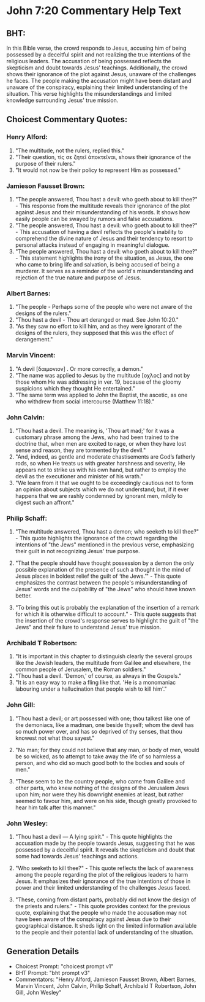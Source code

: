# John 7:20 Commentary Help Text

## BHT:
In this Bible verse, the crowd responds to Jesus, accusing him of being possessed by a deceitful spirit and not realizing the true intentions of the religious leaders. The accusation of being possessed reflects the skepticism and doubt towards Jesus' teachings. Additionally, the crowd shows their ignorance of the plot against Jesus, unaware of the challenges he faces. The people making the accusation might have been distant and unaware of the conspiracy, explaining their limited understanding of the situation. This verse highlights the misunderstandings and limited knowledge surrounding Jesus' true mission.

## Choicest Commentary Quotes:
### Henry Alford:
1. "The multitude, not the rulers, replied this."
2. "Their question, τίς σε ζητεῖ ἀποκτεῖναι, shows their ignorance of the purpose of their rulers."
3. "It would not now be their policy to represent Him as possessed."

### Jamieson Fausset Brown:
1. "The people answered, Thou hast a devil: who goeth about to kill thee?" - This response from the multitude reveals their ignorance of the plot against Jesus and their misunderstanding of his words. It shows how easily people can be swayed by rumors and false accusations.
2. "The people answered, Thou hast a devil: who goeth about to kill thee?" - This accusation of having a devil reflects the people's inability to comprehend the divine nature of Jesus and their tendency to resort to personal attacks instead of engaging in meaningful dialogue.
3. "The people answered, Thou hast a devil: who goeth about to kill thee?" - This statement highlights the irony of the situation, as Jesus, the one who came to bring life and salvation, is being accused of being a murderer. It serves as a reminder of the world's misunderstanding and rejection of the true nature and purpose of Jesus.

### Albert Barnes:
1. "The people - Perhaps some of the people who were not aware of the designs of the rulers."
2. "Thou hast a devil - Thou art deranged or mad. See John 10:20."
3. "As they saw no effort to kill him, and as they were ignorant of the designs of the rulers, they supposed that this was the effect of derangement."

### Marvin Vincent:
1. "A devil [δαιμονιον] . Or more correctly, a demon." 
2. "The name was applied to Jesus by the multitude [οχλος] and not by those whom He was addressing in ver. 19, because of the gloomy suspicions which they thought He entertained."
3. "The same term was applied to John the Baptist, the ascetic, as one who withdrew from social intercourse (Matthew 11:18)."

### John Calvin:
1. "Thou hast a devil. The meaning is, 'Thou art mad;' for it was a customary phrase among the Jews, who had been trained to the doctrine that, when men are excited to rage, or when they have lost sense and reason, they are tormented by the devil."
2. "And, indeed, as gentle and moderate chastisements are God’s fatherly rods, so when He treats us with greater harshness and severity, He appears not to strike us with his own hand, but rather to employ the devil as the executioner and minister of his wrath."
3. "We learn from it that we ought to be exceedingly cautious not to form an opinion about subjects which we do not understand; but, if it ever happens that we are rashly condemned by ignorant men, mildly to digest such an affront."

### Philip Schaff:
1. "The multitude answered, Thou hast a demon; who seeketh to kill thee?" - This quote highlights the ignorance of the crowd regarding the intentions of "the Jews" mentioned in the previous verse, emphasizing their guilt in not recognizing Jesus' true purpose.

2. "That the people should have thought possession by a demon the only possible explanation of the presence of such a thought in the mind of Jesus places in boldest relief the guilt of ‘the Jews.’" - This quote emphasizes the contrast between the people's misunderstanding of Jesus' words and the culpability of "the Jews" who should have known better.

3. "To bring this out is probably the explanation of the insertion of a remark for which it is otherwise difficult to account." - This quote suggests that the insertion of the crowd's response serves to highlight the guilt of "the Jews" and their failure to understand Jesus' true mission.

### Archibald T Robertson:
1. "It is important in this chapter to distinguish clearly the several groups like the Jewish leaders, the multitude from Galilee and elsewhere, the common people of Jerusalem, the Roman soldiers." 
2. "Thou hast a devil. 'Demon,' of course, as always in the Gospels."
3. "It is an easy way to make a fling like that. 'He is a monomaniac labouring under a hallucination that people wish to kill him'."

### John Gill:
1. "Thou hast a devil; or art possessed with one; thou talkest like one of the demoniacs, like a madman, one beside thyself; whom the devil has so much power over, and has so deprived of thy senses, that thou knowest not what thou sayest." 

2. "No man; for they could not believe that any man, or body of men, would be so wicked, as to attempt to take away the life of so harmless a person, and who did so much good both to the bodies and souls of men."

3. "These seem to be the country people, who came from Galilee and other parts, who knew nothing of the designs of the Jerusalem Jews upon him; nor were they his downright enemies at least, but rather seemed to favour him, and were on his side, though greatly provoked to hear him talk after this manner."

### John Wesley:
1. "Thou hast a devil — A lying spirit." - This quote highlights the accusation made by the people towards Jesus, suggesting that he was possessed by a deceitful spirit. It reveals the skepticism and doubt that some had towards Jesus' teachings and actions.

2. "Who seeketh to kill thee?" - This quote reflects the lack of awareness among the people regarding the plot of the religious leaders to harm Jesus. It emphasizes their ignorance of the true intentions of those in power and their limited understanding of the challenges Jesus faced.

3. "These, coming from distant parts, probably did not know the design of the priests and rulers." - This quote provides context for the previous quote, explaining that the people who made the accusation may not have been aware of the conspiracy against Jesus due to their geographical distance. It sheds light on the limited information available to the people and their potential lack of understanding of the situation.


## Generation Details
- Choicest Prompt: "choicest prompt v1"
- BHT Prompt: "bht prompt v3"
- Commentators: "Henry Alford, Jamieson Fausset Brown, Albert Barnes, Marvin Vincent, John Calvin, Philip Schaff, Archibald T Robertson, John Gill, John Wesley"
